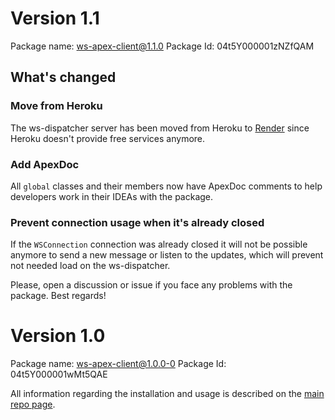 # Version 1.1

Package name: ws-apex-client@1.1.0
Package Id: 04t5Y000001zNZfQAM

## What's changed

### Move from Heroku

The ws-dispatcher server has been moved from Heroku to [Render](https://render.com) since Heroku doesn't provide free services anymore.

### Add ApexDoc

All `global` classes and their members now have ApexDoc comments to help developers work in their IDEAs with the package.

### Prevent connection usage when it's already closed

If the `WSConnection` connection was already closed it will not be possible anymore to send a new message or listen to the updates, which will prevent not needed load on the ws-dispatcher.

Please, open a discussion or issue if you face any problems with the package. Best regards!

# Version 1.0

Package name: ws-apex-client@1.0.0-0
Package Id: 04t5Y000001wMt5QAE

All information regarding the installation and usage is described on the [main repo page](https://github.com/IlyaMatsuev/Apex-WebSocket-Client).
